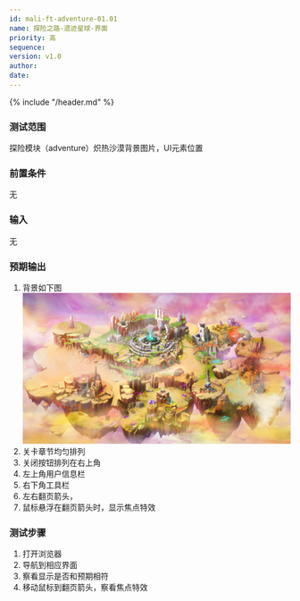 ```yaml
---
id: mali-ft-adventure-01.01
name: 探险之路-遗迹星球-界面
priority: 高
sequence: 
version: v1.0
author: 
date: 
---
```


{% include "/header.md" %}

### 测试范围
  探险模块（adventure）炽热沙漠背景图片，UI元素位置

### 前置条件
  无

### 输入
  无

### 预期输出
1. 背景如下图
![](chapterMap3.png)
2. 关卡章节均匀排列
3. 关闭按钮排列在右上角
4. 左上角用户信息栏
5. 右下角工具栏
6. 左右翻页箭头，
7. 鼠标悬浮在翻页箭头时，显示焦点特效

### 测试步骤
  1. 打开浏览器
  2. 导航到相应界面
  3. 察看显示是否和预期相符
  4. 移动鼠标到翻页箭头，察看焦点特效

